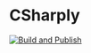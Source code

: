 # CSharply

[![Build and Publish](https://github.com/csim/CSharply/actions/workflows/build.yml/badge.svg)](https://github.com/csim/CSharply/actions/workflows/build.yml)
